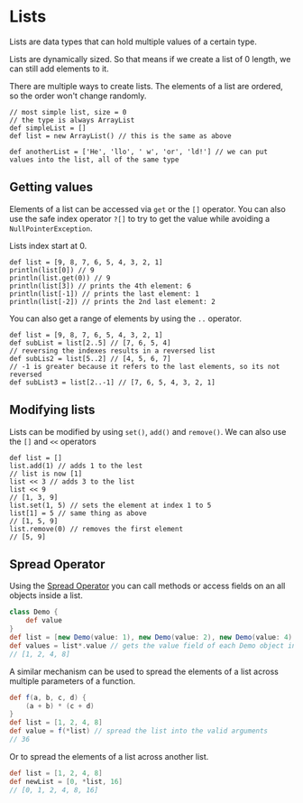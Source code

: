 
# Lists

Lists are data types that can hold multiple values of a certain type.

Lists are dynamically sized. So that means if we create a list of 0 length, we can still add elements to it.

There are multiple ways to create lists. The elements of a list are ordered, so the order won't change randomly.

```groovy:no-line-numbers
// most simple list, size = 0
// the type is always ArrayList
def simpleList = []
def list = new ArrayList() // this is the same as above

def anotherList = ['He', 'llo', ' w', 'or', 'ld!'] // we can put values into the list, all of the same type
```

## Getting values

Elements of a list can be accessed via `get` or the `[]` operator.
You can also use the safe index operator `?[]` to try to get the value while avoiding a `NullPointerException`.

Lists index start at 0.


```groovy:no-line-numbers
def list = [9, 8, 7, 6, 5, 4, 3, 2, 1]
println(list[0]) // 9
println(list.get(0)) // 9
println(list[3]) // prints the 4th element: 6
println(list[-1]) // prints the last element: 1
println(list[-2]) // prints the 2nd last element: 2
```

You can also get a range of elements by using the `..` operator.

```groovy:no-line-numbers
def list = [9, 8, 7, 6, 5, 4, 3, 2, 1]
def subList = list[2..5] // [7, 6, 5, 4]
// reversing the indexes results in a reversed list
def subLis2 = list[5..2] // [4, 5, 6, 7]
// -1 is greater because it refers to the last elements, so its not reversed
def subList3 = list[2..-1] // [7, 6, 5, 4, 3, 2, 1]
```

## Modifying lists

Lists can be modified by using `set()`, `add()` and `remove()`.
We can also use the `[]` and `<<` operators

```groovy:no-line-numbers
def list = []
list.add(1) // adds 1 to the lest
// list is now [1]
list << 3 // adds 3 to the list
list << 9
// [1, 3, 9]
list.set(1, 5) // sets the element at index 1 to 5
list[1] = 5 // same thing as above
// [1, 5, 9]
list.remove(0) // removes the first element
// [5, 9]
```

## Spread Operator

Using the [Spread Operator](./operators.md#spread) you can call methods or access fields on an all objects inside a list.

```groovy
class Demo {
    def value
}
def list = [new Demo(value: 1), new Demo(value: 2), new Demo(value: 4), new Demo(value: 8)]
def values = list*.value // gets the value field of each Demo object in the list
// [1, 2, 4, 8]
```

A similar mechanism can be used to spread the elements of a list across multiple parameters of a function.

```groovy
def f(a, b, c, d) {
    (a + b) * (c + d)
}
def list = [1, 2, 4, 8]
def value = f(*list) // spread the list into the valid arguments
// 36
```

Or to spread the elements of a list across another list.

```groovy
def list = [1, 2, 4, 8]
def newList = [0, *list, 16]
// [0, 1, 2, 4, 8, 16]
```
